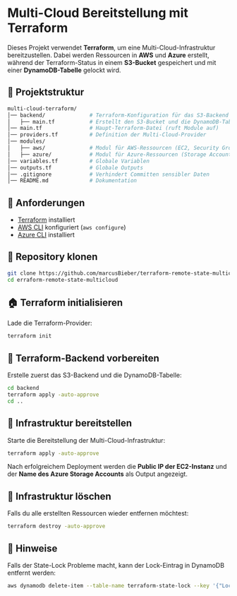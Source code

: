 # Multi-Cloud Bereitstellung mit Terraform

Dieses Projekt verwendet **Terraform**, um eine Multi-Cloud-Infrastruktur bereitzustellen. Dabei werden Ressourcen in **AWS** und **Azure** erstellt, während der Terraform-Status in einem **S3-Bucket** gespeichert und mit einer **DynamoDB-Tabelle** gelockt wird.

## 📁 Projektstruktur

```sh
multi-cloud-terraform/
│── backend/              # Terraform-Konfiguration für das S3-Backend
│   ├── main.tf           # Erstellt den S3-Bucket und die DynamoDB-Tabelle
│── main.tf               # Haupt-Terraform-Datei (ruft Module auf)
│── providers.tf          # Definition der Multi-Cloud-Provider
│── modules/
│   ├── aws/              # Modul für AWS-Ressourcen (EC2, Security Group)
│   ├── azure/            # Modul für Azure-Ressourcen (Storage Account, Blob Container)
│── variables.tf          # Globale Variablen
│── outputs.tf            # Globale Outputs
│── .gitignore            # Verhindert Committen sensibler Daten
│── README.md             # Dokumentation
```

## 🚀 Anforderungen

- [Terraform](https://developer.hashicorp.com/terraform/downloads) installiert
- [AWS CLI](https://aws.amazon.com/cli/) konfiguriert (`aws configure`)
- [Azure CLI](https://learn.microsoft.com/de-de/cli/azure/install-azure-cli) installiert

## 👅 Repository klonen

```sh
git clone https://github.com/marcusBieber/terraform-remote-state-multicloud.git
cd erraform-remote-state-multicloud
```

## 🏠 Terraform initialisieren

Lade die Terraform-Provider:

```sh
terraform init
```

## 🚀 Terraform-Backend vorbereiten

Erstelle zuerst das S3-Backend und die DynamoDB-Tabelle:

```sh
cd backend
terraform apply -auto-approve
cd ..
```

## 🚀 Infrastruktur bereitstellen

Starte die Bereitstellung der Multi-Cloud-Infrastruktur:

```sh
terraform apply -auto-approve
```

Nach erfolgreichem Deployment werden die **Public IP der EC2-Instanz** und der **Name des Azure Storage Accounts** als Output angezeigt.

## 🚫 Infrastruktur löschen

Falls du alle erstellten Ressourcen wieder entfernen möchtest:

```sh
terraform destroy -auto-approve
```

## 📌 Hinweise

Falls der State-Lock Probleme macht, kann der Lock-Eintrag in DynamoDB entfernt werden:

```sh
aws dynamodb delete-item --table-name terraform-state-lock --key '{"Lock_ID": {"S": "default"}}'
```

